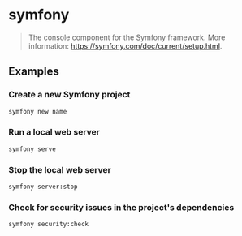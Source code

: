 # symfony

> The console component for the Symfony framework. More information: <https://symfony.com/doc/current/setup.html>.

## Examples

### Create a new Symfony project

```bash
symfony new name
```

### Run a local web server

```bash
symfony serve
```

### Stop the local web server

```bash
symfony server:stop
```

### Check for security issues in the project's dependencies

```bash
symfony security:check
```
